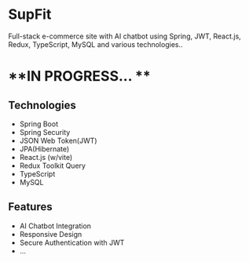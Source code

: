 # SupFit
Full-stack e-commerce site with AI chatbot using Spring, JWT, React.js, Redux, TypeScript, MySQL and various technologies..

# **IN PROGRESS... **

## Technologies

- Spring Boot
- Spring Security
- JSON Web Token(JWT)
- JPA(Hibernate)
- React.js (w/vite)
- Redux Toolkit Query
- TypeScript
- MySQL

## Features

- AI Chatbot Integration
- Responsive Design
- Secure Authentication with JWT
- ...
